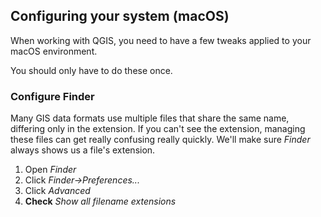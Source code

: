 ## Configuring your system (macOS)

When working with QGIS, you need to have a few tweaks applied to your macOS environment.

You should only have to do these once.

### Configure Finder

Many GIS data formats use multiple files that share the same name, differing only in the extension. If you can't see the extension, managing these files can get really confusing really quickly. We'll make sure *Finder* always shows us a file's extension.

1. Open *Finder*
1. Click *Finder→Preferences...*
1. Click *Advanced*
1. **Check** *Show all filename extensions*
